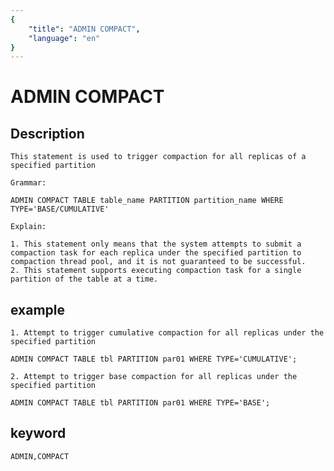 ```yaml
---
{
    "title": "ADMIN COMPACT",
    "language": "en"
}
---
```


<!-- 
Licensed to the Apache Software Foundation (ASF) under one
or more contributor license agreements.  See the NOTICE file
distributed with this work for additional information
regarding copyright ownership.  The ASF licenses this file
to you under the Apache License, Version 2.0 (the
"License"); you may not use this file except in compliance
with the License.  You may obtain a copy of the License at

  http://www.apache.org/licenses/LICENSE-2.0

Unless required by applicable law or agreed to in writing,
software distributed under the License is distributed on an
"AS IS" BASIS, WITHOUT WARRANTIES OR CONDITIONS OF ANY
KIND, either express or implied.  See the License for the
specific language governing permissions and limitations
under the License.
-->

# ADMIN COMPACT
## Description

    This statement is used to trigger compaction for all replicas of a specified partition

    Grammar:

    ADMIN COMPACT TABLE table_name PARTITION partition_name WHERE TYPE='BASE/CUMULATIVE'

    Explain:

    1. This statement only means that the system attempts to submit a compaction task for each replica under the specified partition to compaction thread pool, and it is not guaranteed to be successful.
    2. This statement supports executing compaction task for a single partition of the table at a time.

## example

    1. Attempt to trigger cumulative compaction for all replicas under the specified partition

    ADMIN COMPACT TABLE tbl PARTITION par01 WHERE TYPE='CUMULATIVE';

    2. Attempt to trigger base compaction for all replicas under the specified partition

    ADMIN COMPACT TABLE tbl PARTITION par01 WHERE TYPE='BASE';

## keyword
    ADMIN,COMPACT
